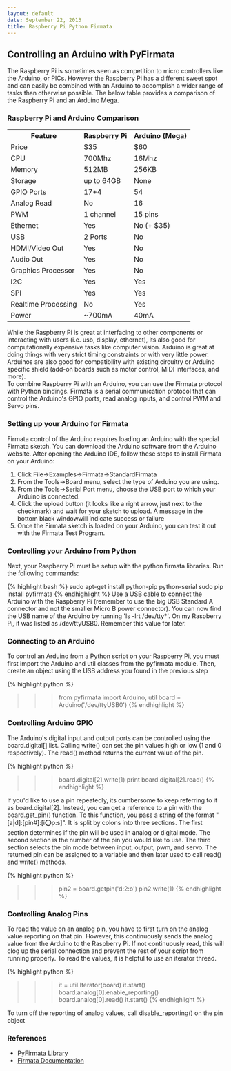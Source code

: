 ```yaml
---
layout: default
date: September 22, 2013
title: Raspberry Pi Python Firmata
---
```


## Controlling an Arduino with PyFirmata

The Raspberry Pi is sometimes seen as competition to micro controllers like the Arduino, or PICs. However the Raspberry Pi has a different sweet spot and can easily be combined with an Arduino to accomplish a wider range of tasks than otherwise possible. The below table provides a comparison of the Raspberry Pi and an Arduino Mega.

### Raspberry Pi and Arduino Comparison

<table style="border: 0px">
<tr><th>Feature             </th><th>Raspberry Pi</th><th>Arduino (Mega)</th></tr>
<tr><td>Price               </td><td> $35        </td><td>     $60  </td></tr>
<tr><td>CPU   	             </td><td> 700Mhz     </td><td>	16Mhz    </td></tr>
<tr><td>Memory	             </td><td> 512MB	  </td><td> 256KB        </td></tr>
<tr><td>Storage	     </td><td> up to 64GB </td><td> None         </td></tr>
<tr><td>GPIO Ports	     </td><td> 17+4	  </td><td> 54           </td></tr> 
<tr><td>Analog Read	     </td><td> No	  </td><td> 16           </td></tr>
<tr><td>PWM	             </td><td> 1 channel  </td><td>	15 pins  </td></tr>
<tr><td>Ethernet	     </td><td> Yes	  </td><td> No (+ $35)   </td></tr>
<tr><td>USB                 </td><td> 2 Ports	  </td><td> No           </td></tr>
<tr><td>HDMI/Video Out	     </td><td> Yes	  </td><td> No           </td></tr>
<tr><td>Audio Out	     </td><td> Yes	  </td><td> No           </td></tr>
<tr><td>Graphics Processor  </td><td> Yes	  </td><td> No           </td></tr>
<tr><td>I2C                 </td><td> Yes	  </td><td> Yes          </td></tr>
<tr><td>SPI                 </td><td> Yes	  </td><td> Yes          </td></tr>
<tr><td>Realtime Processing </td><td> No	  </td><td> Yes          </td></tr>
<tr><td>Power	             </td><td>~700mA	  </td><td> 40mA         </td></tr>
</table>

While the Raspberry Pi is great at interfacing to other components or interacting with users (i.e. usb, display, ethernet), its also good for computationally expensive tasks like computer vision. Arduino is great at doing things with very strict timing constraints or with very little power. Arduinos are also good for compatibility with existing circuitry or Arduino specific shield (add-on boards such as motor control, MIDI interfaces, and more).
<br/>
To combine Raspberry Pi with an Arduino, you can use the Firmata protocol with Python bindings. Firmata is a serial communication protocol that can control the Arduino's GPIO ports, read analog inputs, and control PWM and Servo pins.

### Setting up your Arduino for Firmata

Firmata control of the Arduino requires loading an Arduino with the special Firmata sketch. You can download the Arduino software from the Arduino website. After opening the Arduino IDE, follow these steps to install Firmata on your Arduino:

1. Click File->Examples->Firmata->StandardFirmata
2. From the Tools->Board menu, select the type of Arduino you are using.
3. From the Tools->Serial Port menu, choose the USB port to which your Arduino is connected.
4. Click the upload button (it looks like a right arrow, just next to the checkmark) and wait for your sketch to upload. A message in the bottom black windowwill indicate success or failure
5. Once the Firmata sketch is loaded on your Arduino, you can test it out with the Firmata Test Program.

### Controlling your Arduino from Python

Next, your Raspberry Pi must be setup with the python firmata libraries. Run the following commands:

{% highlight bash %}
  sudo apt-get install python-pip python-serial
  sudo pip install pyfirmata
{% endhighlight %}
Use a USB cable to connect the Arduino with the Raspberry Pi (remember to use the big USB Standard A connector and not the smaller Micro B power connector). You can now find the USB name of the Arduino by running 'ls -lrt /dev/tty*'. On my Raspberry Pi, it was listed as /dev/ttyUSB0. Remember this value for later.

### Connecting to an Arduino

To control an Arduino from a Python script on your Raspberry Pi, you must first import the Arduino and util classes from the pyfirmata module. Then, create an object using the USB address you found in the previous step

{% highlight python %}
  >>> from pyfirmata import Arduino, util
  >>> board = Arduino('/dev/ttyUSB0')
{% endhighlight %}

### Controlling Arduino GPIO

The Arduino's digital input and output ports can be controlled using the board.digital[] list. Calling write() can set the pin values high or low (1 and 0 respectively). The read() method returns the current value of the pin.

{% highlight python %}
>>> board.digital[2].write(1)
>>> print board.digital[2].read()
{% endhighlight %}

If you'd like to use a pin repeatedly, its cumbersome to keep referring to it as board.digital[2]. Instead, you can get a reference to a pin with the board.get_pin() function. To this function, you pass a string of the format "[a|d]:[pin#]:[i:o:p:s]". It is split by colons into three sections. The first section determines if the pin will be used in analog or digital mode. The second section is the number of the pin you would like to use. The third section selects the pin mode between input, output, pwm, and servo. The returned pin can be assigned to a variable and then later used to call read() and write() methods.

{% highlight python %}
  >>> pin2 = board.getpin('d:2:o')
  >>> pin2.write(1)
{% endhighlight %}

### Controlling Analog Pins

To read the value on an analog pin, you have to first turn on the analog value reporting on that pin. However, this continuously sends the analog value from the Arduino to the Raspberry Pi. If not continuously read, this will clog up the serial connection and prevent the rest of your script from running properly. To read the values, it is helpful to use an iterator thread.

{% highlight python %}
   >>> it = util.Iterator(board)
   >>> it.start()
   >>> board.analog[0].enable_reporting()
   >>> board.analog[0].read()
   >>> it.start()
{% endhighlight %}

To turn off the reporting of analog values, call disable_reporting() on the pin object

### References
* [PyFirmata Library](https://github.com/tino/pyFirmata)
* [Firmata Documentation](http://firmata.org/)

